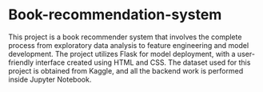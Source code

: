 # Book-recommendation-system
This project is a book recommender system that involves the complete process from exploratory data analysis to feature engineering and model development. The project utilizes Flask for model deployment, with a user-friendly interface created using HTML and CSS. The dataset used for this project is obtained from Kaggle, and all the backend work is performed inside Jupyter Notebook.
